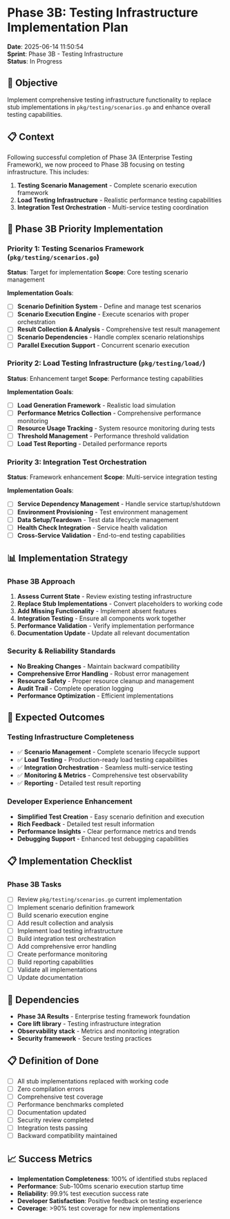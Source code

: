 # Phase 3B: Testing Infrastructure Implementation Plan

**Date**: 2025-06-14 11:50:54  
**Sprint**: Phase 3B - Testing Infrastructure  
**Status**: In Progress  

## 🎯 **Objective**

Implement comprehensive testing infrastructure functionality to replace stub implementations in `pkg/testing/scenarios.go` and enhance overall testing capabilities.

## 📋 **Context**

Following successful completion of Phase 3A (Enterprise Testing Framework), we now proceed to Phase 3B focusing on testing infrastructure. This includes:

1. **Testing Scenario Management** - Complete scenario execution framework
2. **Load Testing Infrastructure** - Realistic performance testing capabilities
3. **Integration Test Orchestration** - Multi-service testing coordination

## 🎯 **Phase 3B Priority Implementation**

### **Priority 1: Testing Scenarios Framework** (`pkg/testing/scenarios.go`)
**Status**: Target for implementation
**Scope**: Core testing scenario management

**Implementation Goals**:
- [ ] **Scenario Definition System** - Define and manage test scenarios
- [ ] **Scenario Execution Engine** - Execute scenarios with proper orchestration
- [ ] **Result Collection & Analysis** - Comprehensive test result management
- [ ] **Scenario Dependencies** - Handle complex scenario relationships
- [ ] **Parallel Execution Support** - Concurrent scenario execution

### **Priority 2: Load Testing Infrastructure** (`pkg/testing/load/`)
**Status**: Enhancement target
**Scope**: Performance testing capabilities

**Implementation Goals**:
- [ ] **Load Generation Framework** - Realistic load simulation
- [ ] **Performance Metrics Collection** - Comprehensive performance monitoring
- [ ] **Resource Usage Tracking** - System resource monitoring during tests
- [ ] **Threshold Management** - Performance threshold validation
- [ ] **Load Test Reporting** - Detailed performance reports

### **Priority 3: Integration Test Orchestration**
**Status**: Framework enhancement
**Scope**: Multi-service integration testing

**Implementation Goals**:
- [ ] **Service Dependency Management** - Handle service startup/shutdown
- [ ] **Environment Provisioning** - Test environment management
- [ ] **Data Setup/Teardown** - Test data lifecycle management
- [ ] **Health Check Integration** - Service health validation
- [ ] **Cross-Service Validation** - End-to-end testing capabilities

## 📊 **Implementation Strategy**

### **Phase 3B Approach**
1. **Assess Current State** - Review existing testing infrastructure
2. **Replace Stub Implementations** - Convert placeholders to working code
3. **Add Missing Functionality** - Implement absent features
4. **Integration Testing** - Ensure all components work together
5. **Performance Validation** - Verify implementation performance
6. **Documentation Update** - Update all relevant documentation

### **Security & Reliability Standards**
- **No Breaking Changes** - Maintain backward compatibility
- **Comprehensive Error Handling** - Robust error management
- **Resource Safety** - Proper resource cleanup and management
- **Audit Trail** - Complete operation logging
- **Performance Optimization** - Efficient implementations

## 🚀 **Expected Outcomes**

### **Testing Infrastructure Completeness**
- ✅ **Scenario Management** - Complete scenario lifecycle support
- ✅ **Load Testing** - Production-ready load testing capabilities
- ✅ **Integration Orchestration** - Seamless multi-service testing
- ✅ **Monitoring & Metrics** - Comprehensive test observability
- ✅ **Reporting** - Detailed test result reporting

### **Developer Experience Enhancement**
- **Simplified Test Creation** - Easy scenario definition and execution
- **Rich Feedback** - Detailed test result information
- **Performance Insights** - Clear performance metrics and trends
- **Debugging Support** - Enhanced test debugging capabilities

## 📋 **Implementation Checklist**

### **Phase 3B Tasks**
- [ ] Review `pkg/testing/scenarios.go` current implementation
- [ ] Implement scenario definition framework
- [ ] Build scenario execution engine
- [ ] Add result collection and analysis
- [ ] Implement load testing infrastructure
- [ ] Build integration test orchestration
- [ ] Add comprehensive error handling
- [ ] Create performance monitoring
- [ ] Build reporting capabilities
- [ ] Validate all implementations
- [ ] Update documentation

## 🔗 **Dependencies**

- **Phase 3A Results** - Enterprise testing framework foundation
- **Core lift library** - Testing infrastructure integration
- **Observability stack** - Metrics and monitoring integration
- **Security framework** - Secure testing practices

## 📋 **Definition of Done**

- [ ] All stub implementations replaced with working code
- [ ] Zero compilation errors
- [ ] Comprehensive test coverage
- [ ] Performance benchmarks completed
- [ ] Documentation updated
- [ ] Security review completed
- [ ] Integration tests passing
- [ ] Backward compatibility maintained

## 📈 **Success Metrics**

- **Implementation Completeness**: 100% of identified stubs replaced
- **Performance**: Sub-100ms scenario execution startup time
- **Reliability**: 99.9% test execution success rate
- **Developer Satisfaction**: Positive feedback on testing experience
- **Coverage**: >90% test coverage for new implementations 